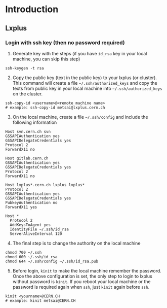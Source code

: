 # Introduction

## Lxplus

### Login with ssh key (then no password required)

1. Generate key with the steps (if you have `id_rsa` key in your local machine, you can skip this step)

```
ssh-keygen -t rsa
```

2. Copy the public key (text in the public key) to your lxplus (or cluster). This command will create a file `~/.ssh/authorized_keys` and copy the texts from public key in your local machine into `~/.ssh/authorized_keys` on the cluster.

```
ssh-copy-id <username>@<remote machine name>
# example: ssh-copy-id metsai@lxplus.cern.ch
```


3. On the local machine, create a file `~/.ssh/config` and include the following information

```
Host svn.cern.ch svn
GSSAPIAuthentication yes
GSSAPIDelegateCredentials yes
Protocol 2
ForwardX11 no

Host gitlab.cern.ch
GSSAPIAuthentication yes
GSSAPIDelegateCredentials yes
Protocol 2
ForwardX11 no

Host lxplus*.cern.ch lxplus lxplus*
Protocol 2
GSSAPIAuthentication yes
GSSAPIDelegateCredentials yes
PubkeyAuthentication no
ForwardX11 yes

Host *
  Protocol 2
  AddKeysToAgent yes
  IdentityFile ~/.ssh/id_rsa
  ServerAliveInterval 120
```

4. The final step is to change the authority on the local machine

```
chmod 700 ~/.ssh
chmod 600 ~/.ssh/id_rsa
chmod 644 ~/.ssh/config ~/.ssh/id_rsa.pub
```

5. Before login, `kinit` to make the local machine remember the password. Once the above configuration is set, the only step to login to lxplus without password is `kinit`. If you reboot your local machine or the password is required again when `ssh`, just `kinit` again before `ssh`.
```
kinit <yourname>@CERN.CH
# example: kinit metsai@CERN.CH
```
